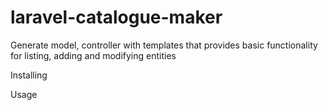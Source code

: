 # laravel-catalogue-maker
Generate model, controller with templates that provides basic functionality for listing, adding and modifying entities

Installing

Usage

